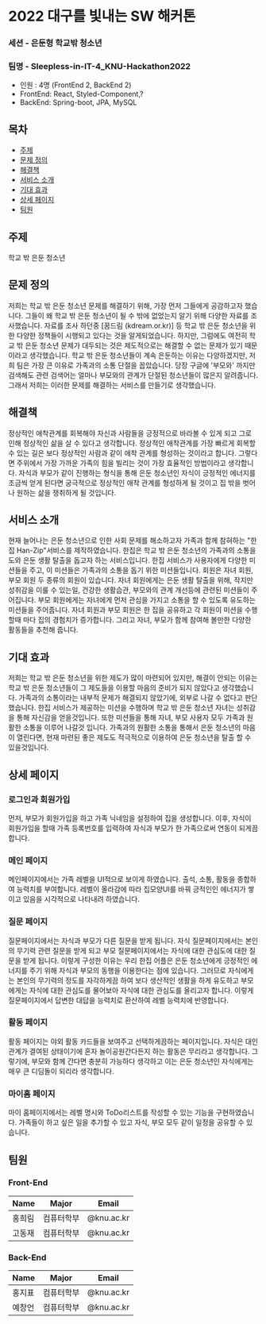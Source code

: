 # 2022 대구를 빛내는 SW 해커톤

### 세션 - 은둔형 학교밖 청소년
### 팀명 - Sleepless-in-IT-4_KNU-Hackathon2022
+ 인원 : 4명 (FrontEnd 2, BackEnd 2)
+ FrontEnd: React, Styled-Component,?
+ BackEnd: Spring-boot, JPA, MySQL

## 목차
- [주제](#주제)
- [문제 정의](#문제-정의)
- [해결책](#해결-도출)
- [서비스 소개](#서비스-소개)
- [기대 효과](#기대-)
- [상세 페이지](#상세-페이지)
- [팀원](#팀원)

## 주제

학교 밖 은둔 청소년

## 문제 정의

저희는 학교 밖 은둔 청소년 문제를 해결하기 위해, 가장 먼저 그들에게 공감하고자 했습니다.
그들이 왜 학교 밖 은둔 청소년이 될 수 밖에 없었는지 알기 위해 다양한 자료를 조사했습니다.
자료를 조사 하던중 [꿈드림 (kdream.or.kr)] 등 학교 밖 은둔 청소년을 위한 다양한 정책들이 시행되고 있다는 것을 알게되었습니다.
하지만, 그럼에도 여전히 학교 밖 은둔 청소년 문제가 대두되는 것은 제도적으로는 해결할 수 없는 문제가 있기 때문이라고 생각했습니다.
학교 밖 은둔 청소년들이 계속 은둔하는 이유는 다양하겠지만, 저희 팀은 가장 큰 이유로 가족과의 소통 단절을 꼽았습니다.
당장 구글에 '부모와' 까지만 검색해도 관련 검색어는 얼마나 부모와의 관계가 단절된 청소년들이 많은지 알려줍니다.
그래서 저희는 이러한 문제를 해결하는 서비스를 만들기로 생각했습니다.

## 해결책

정상적인 애착관계를 회복해야 자신과 사람들을 긍정적으로 바라볼 수 있게 되고 그로 인해 정상적인 삶을 살 수 있다고 생각합니다.
정상적인 애착관계를 가장 빠르게 회복할 수 있는 길은 보다 정상적인 사람과 같이 애착 관계를 형성하는 것이라고 합니다. 그렇다면 주위에서 가장 가까운 가족의 힘을 빌리는 것이 가장 효율적인 방법이라고 생각합니다.
자식과 부모가 같이 진행하는 형식을 통해 은둔 청소년인 자식이 긍정적인 에너지를 조금씩 얻게 된다면 궁극적으로 정상적인 애착 관계를 형성하게 될 것이고 집 밖을 벗어나 원하는 삶을 쟁취하게 될 것입니다.

## 서비스 소개

현재 늘어나는 은둔 청소년으로 인한 사회 문제를 해소하고자 가족과 함께 참혀하는 "한집 Han-Zip"서비스를 제작하였습니다.
한집은 학교 밖 은둔 청소년의 가족과의 소통을 도와 은둔 생활 탈출을 돕고자 하는 서비스입니다.
한집 서비스가 사용자에게 다양한 미션들을 주고, 이 미션들은 가족과의 소통을 돕기 위한 미션들입니다.
회원은 자녀 회원, 부모 회원 두 종류의 회원이 있습니다.
자녀 회원에게는 은둔 생활 탈출을 위해, 작지만 성취감을 이룰 수 있는일, 건강한 생활습관, 부모와의 관계 개선등에 관련된 미션들이 주어집니다.
부모 회원에게는 자녀에게 먼저 관심을 가지고 소통을 할 수 있도록 유도하는 미션들을 주어줍니다.
자녀 회원과 부모 회원은 한 집을 공유하고 각 회원이 미션을 수행할때 마다 집의 경험치가 증가합니다.
그리고 자녀, 부모가 함께 참여해 볼만한 다양한 활동들을 추천해 줍니다.

## 기대 효과
저희는 학교 밖 은둔 청소년을 위한 제도가 많이 마련되어 있지만, 해결이 안되는 이유는 학교 밖 은둔 청소년들이 그 제도들을 이용할 마음의 준비가 되지 않았다고 생각했습니다.
가족과의 소통이라는 내부적 문제가 해결되지 않았기에, 외부로 나갈 수 없다고 판단했습니다.
한집 서비스가 제공하는 미션을 수행하며 학교 밖 은둔 청소년 자녀는 성취감을 통해 자신감을 얻을것입니다.
또한 미션들을 통해 자녀, 부모 사용자 모두 가족과 원활한 소통을 이루어 나갈것 입니다.
가족과의 원활한 소통을 통해서 은둔 청소년의 마음이 열린다면, 현재 마련된 좋은 제도도 적극적으로 이용하여 은둔 청소년을 탈출 할 수 있을것입니다.

## 상세 페이지

### 로그인과 회원가입

먼저, 부모가 회원가입을 하고 가족 닉네임을 설정하여 집을 생성합니다.
이후, 자식이 회원가입을 할때 가족 등록번호를 입력하여 자식과 부모가 한 가족으로써 연동이 되게끔 합니다.

### 메인 페이지

메인페이지에서는 가족 레벨을 UI적으로 보이게 하였습니다.
출석, 소통, 활동을 종합하여 능력치를 부여합니다.
레벨이 올라감에 따라 집모양UI를 바꿔 긍적인인 에너지가 쌓이고 있음을 시각적으로 나타내려 하였습니다.

### 질문 페이지

질문페이지에서는 자식과 부모가 다른 질문을 받게 됩니다.
자식 질문페이지에서는 본인의 무기력 관련 질문을 받게 되고 부모 질문페이지에서는 자식에 대한 관심도에 대한 질문을 받게 됩니다.
이렇게 구성한 이유는 우리 한집 어플은 은둔 청소년에게 긍정적인 에너지를 주기 위해 자식과 부모의 동행을 이용한다는 점에 있습니다.
그러므로 자식에게는 본인의 무기력의 정도를 자각하게끔 하여 보다 생산적인 생활을 하게 유도하고 부모에게는 자식에 대한 관심도를 물어보아 자식에 대한 관심도를 올리고자 합니다.
이렇게 질문페이지에서 답변한 대답을 능력치로 환산하여 레벨 능력치에 반영합니다.

### 활동 페이지

활동 페이지는 야외 활동 카드들을 보여주고 선택하게끔하는 페이지입니다.
자식은 대인관계가 결여된 상태이기에 혼자 놀이공원간다든지 하는 활동은 무리라고 생각합니다.
그렇기에, 부모와 함께 간다면 충분히 가능하다 생각하고 이는 은둔 청소년인 자식에게는 매우 큰 디딤돌이 되리라 생각합니다.

### 마이홈 페이지

마이 홈페이지에서는 레벨 명시와 ToDo리스트를 작성할 수 있는 기능을 구현하였습니다.
가족들이 하고 싶은 일을 추가할 수 있고 자식, 부모 모두 같이 일정을 공유할 수 있습니다.

## 팀원

### Front-End
| Name | Major |Email|
|---|---|---|
| 홍희림  | 컴퓨터학부 |@knu.ac.kr|
| 고동재  | 컴퓨터학부 |@knu.ac.kr|

### Back-End
| Name | Major |Email|
|---|---|---|
| 홍지표  | 컴퓨터학부 |@knu.ac.kr|
| 예창언  | 컴퓨터학부 |@knu.ac.kr|
